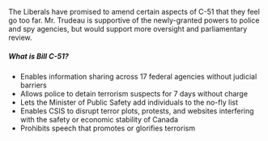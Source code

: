The Liberals have promised to amend certain aspects of C-51 that they feel go too far. Mr. Trudeau is supportive of the newly-granted powers to police and spy agencies, but would support more oversight and parliamentary review.

##### What is Bill C-51?
- Enables information sharing across 17 federal agencies without judicial barriers
- Allows police to detain terrorism suspects for 7 days without charge
- Lets the Minister of Public Safety add individuals to the no-fly list
- Enables CSIS to disrupt terror plots, protests, and websites interfering with the safety or economic stability of Canada
- Prohibits speech that promotes or glorifies terrorism